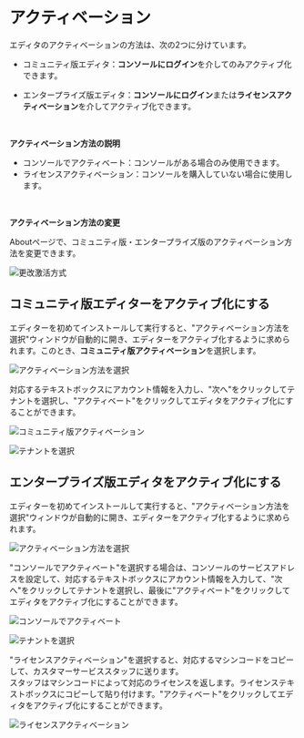 # アクティベーション

エディタのアクティベーションの方法は、次の2つに分けています。

- コミュニティ版エディタ：**コンソールにログイン**を介してのみアクティブ化できます。

- エンタープライズ版エディタ：**コンソールにログイン**または**ライセンスアクティベーション**を介してアクティブ化できます。
</br>

**アクティベーション方法の説明**</br>

- コンソールでアクティベート：コンソールがある場合のみ使用できます。
- ライセンスアクティベーション：コンソールを購入していない場合に使用します。
</br>

**アクティベーション方法の変更**</br>

Aboutページで、コミュニティ版・エンタープライズ版のアクティベーション方法を変更できます。

![更改激活方式](https://docimages.blob.core.chinacloudapi.cn/images/Studio/updateactivity20201214.png)

## コミュニティ版エディターをアクティブ化にする

エディターを初めてインストールして実行すると、"アクティベーション方法を選択"ウィンドウが自動的に開き、エディターをアクティブ化するように求められます。このとき、**コミュニティ版アクティベーション**を選択します。

![アクティベーション方法を選択](https://docimages.blob.core.chinacloudapi.cn/images/Studio/Settings/chooseActivation.PNG)

対応するテキストボックスにアカウント情報を入力し、"次へ"をクリックしてテナントを選択し、"アクティベート"をクリックしてエディタをアクティブ化にすることができます。

![コミュニティ版アクティベーション](https://docimages.blob.core.chinacloudapi.cn/images/Studio/Settings/login.PNG)

![テナントを選択](https://docimages.blob.core.chinacloudapi.cn/images/Studio/Settings/chooseTenant.PNG)

## エンタープライズ版エディタをアクティブ化にする

エディターを初めてインストールして実行すると、"アクティベーション方法を選択"ウィンドウが自動的に開き、エディターをアクティブ化するように求められます。

![アクティベーション方法を選択](https://docimages.blob.core.chinacloudapi.cn/images/Studio/Settings/chooseActivation.PNG)

"コンソールでアクティベート"を選択する場合は、コンソールのサービスアドレスを設定して、対応するテキストボックスにアカウント情報を入力して、"次へ"をクリックしてテナントを選択し、最後に"アクティベート"をクリックしてエディタをアクティブ化にすることができます。

![コンソールでアクティベート](https://docimages.blob.core.chinacloudapi.cn/images/Studio/Settings/login2.PNG)

![テナントを選択](https://docimages.blob.core.chinacloudapi.cn/images/Studio/Settings/chooseTenant.PNG)

"ライセンスアクティベーション"を選択すると、対応するマシンコードをコピーして、カスタマーサービススタッフに送ります。</br>スタッフはマシンコードによって対応のライセンスを返します。ライセンステキストボックスにコピーして貼り付けます。"アクティベート"をクリックしてエディタをアクティブ化にすることができます。

![ライセンスアクティベーション](https://docimages.blob.core.chinacloudapi.cn/images/Studio/Settings/license.PNG)
